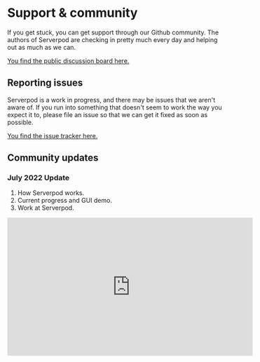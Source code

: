 # Support & community

If you get stuck, you can get support through our Github community. The authors of Serverpod are checking in pretty much every day and helping out as much as we can.

[You find the public discussion board here.](https://github.com/serverpod/serverpod/discussions)

## Reporting issues

Serverpod is a work in progress, and there may be issues that we aren't aware of. If you run into something that doesn't seem to work the way you expect it to, please file an issue so that we can get it fixed as soon as possible.

[You find the issue tracker here.](https://github.com/serverpod/serverpod/issues)

## Community updates

### July 2022 Update
1. How Serverpod works.
2. Current progress and GUI demo.
3. Work at Serverpod.

<iframe width="560" height="315" src="https://www.youtube-nocookie.com/embed/4xMAZJ9Em_I" title="YouTube video player" frameborder="0" allow="accelerometer; autoplay; clipboard-write; encrypted-media; gyroscope; picture-in-picture" allowfullscreen></iframe>
